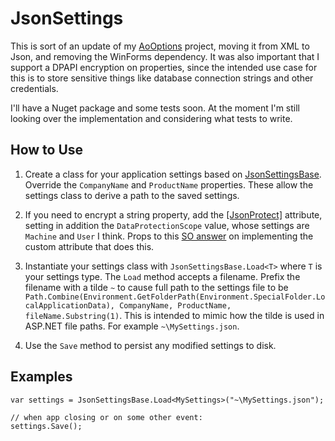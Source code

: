 # JsonSettings

This is sort of an update of my [AoOptions](https://github.com/adamosoftware/AoOptions) project, moving it from XML to Json, and removing the WinForms dependency. It was also important that I support a DPAPI encryption on properties, since the intended use case for this is to store sensitive things like database connection strings and other credentials.

I'll have a Nuget package and some tests soon. At the moment I'm still looking over the implementation and considering what tests to write.

## How to Use

1. Create a class for your application settings based on [JsonSettingsBase](https://github.com/adamosoftware/JsonSettings/blob/master/JsonSettings/JsonSettingsBase.cs). Override the `CompanyName` and `ProductName` properties. These allow the settings class to derive a path to the saved settings.

2. If you need to encrypt a string property, add the [[JsonProtect]](https://github.com/adamosoftware/JsonSettings/blob/master/JsonSettings/JsonProtectAttribute.cs) attribute, setting in addition the `DataProtectionScope` value, whose settings are `Machine` and `User` I think. Props to this [SO answer](https://stackoverflow.com/a/29240043/2023653) on implementing the custom attribute that does this.

2. Instantiate your settings class with `JsonSettingsBase.Load<T>` where `T` is your settings type. The `Load` method accepts a filename. Prefix the filename with a tilde `~` to cause full path to the settings file to be `Path.Combine(Environment.GetFolderPath(Environment.SpecialFolder.LocalApplicationData), CompanyName, ProductName, fileName.Substring(1)`. This is intended to mimic how the tilde is used in ASP.NET file paths. For example `~\MySettings.json`.

3. Use the `Save` method to persist any modified settings to disk.

## Examples

```
var settings = JsonSettingsBase.Load<MySettings>("~\MySettings.json");

// when app closing or on some other event:
settings.Save();
```
